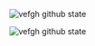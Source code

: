 
![vefgh github state](https://github-readme-stats.vercel.app/api?username=vefghmhassan&hide=contribs&count_private=true&show_icons=true)


![vefgh github state](https://github-readme-stats.vercel.app/api/top-langs/?username=vefghmhassan&layout=compact&langs_count=10)
